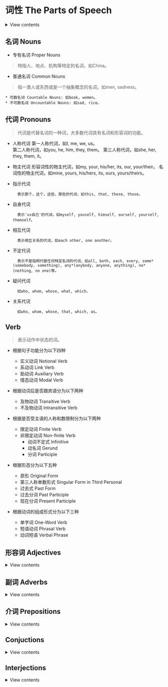 # 词性 The Parts of Speech

<details>
<summary>View contents</summary>

</details>

## 名词 Nouns


* 专有名词 Proper Nouns
> 特指人、地点、机构等特定的名词，如China。

* 普通名词 Common Nouns
> 指一类人或东西或是一个抽象概念的名词，如men, sadness。

    * 可数名词 Countable Nouns: 如book, women。
    * 不可数名词 Uncountable Nouns: 如sad, rice。



## 代词 Pronouns

> 代词是代替名词的一种词，大多数代词具有名词和形容词的功能。

* 人称代词
        第一人称代词，如I, me, we, us。	
        第二人称代词，如you, he, him, they, them。 
        第三人称代词，如she, her, they, them, it。

* 物主代词
        形容词性的物主代词，如my, your, his/her, its, our, your/their。
        名词性的物主代词，如mine, yours, his/hers, its, ours, yours/theirs。

* 指示代词

        表示那个，这个，这些，那些的代词，如this, that, these, those。

* 自身代词

        表示'xx自己'的代词，如myself, youself, himself, ourself, yourself, themself。

* 相互代词

        表示相互关系的代词，如each other, one another。

* 不定代词

        表示不是指明代替任何特定名词的代词，如all, both, each, every, some*(somebody, something), any*(anybody, anyone, anything), no*(nothing, no one)等。

* 疑问代词

        如who, whom, whose, what, which。

* 关系代词

        如who, whom, whose, that, which, as。



## Verb


> 表示动作中状态的词。

* 根据句子功能分为以下四种
	* 实义动词 Notional Verb
	* 系动词 Link Verb
	* 助动词 Auxiliary Verb
	* 情态动词 Modal Verb

* 根据动词后是否跟宾语分为以下两种
    * 及物动词 Transitive Verb
    * 不及物动词 Intransitive Verb

* 根据是否受主语的人称和数限制分为以下两种
    * 限定动词 Finite Verb
    * 非限定动词 Non-finite Verb
        * 动词不定式 Infinitive
        * 动名词 Gerund
        * 分词 Participle

* 根据形态分为以下五种
	* 原形 Original Form
	* 第三人称单数形式 Singular Form in Third Personal
	* 过去式 Past Form
	* 过去分词 Past Participle
	* 现在分词 Present Participle

* 根据动词的组成形式分为以下三种
	* 单字词 One-Word Verb
	* 短语动词 Phrasal Verb
	* 动词短语 Verbal Phrase



## 形容词 Adjectives
<details>
<summary>View contents</summary>
</details>


## 副词 Adverbs
<details>
<summary>View contents</summary>
</details>


## 介词 Prepositions
<details>
<summary>View contents</summary>
</details>


## Conjuctions
<details>
<summary>View contents</summary>
</details>


## Interjections
<details>
<summary>View contents</summary>
</details>
